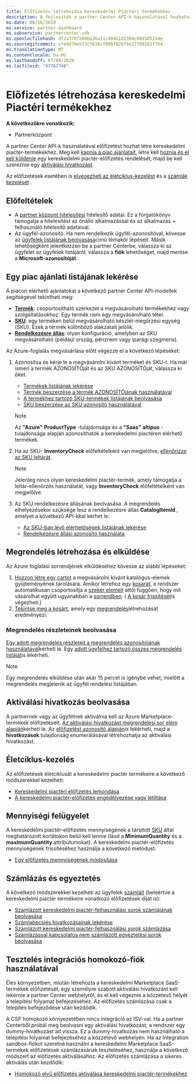 ```yaml
---
title: Előfizetés létrehozása kereskedelmi Piactéri termékekhez
description: A fejlesztők a partner Center API-k használatával hozhatnak létre és kezelhetnek előfizetéseket kereskedelmi Piactéri termékekhez.
ms.date: 08/16/2019
ms.service: partner-dashboard
ms.subservice: partnercenter-sdk
ms.openlocfilehash: df2a3707e00ba36a11c404b102304c08d105244e
ms.sourcegitcommit: cfedd76e573c5616cf006f826f4e27f08281f7b4
ms.translationtype: MT
ms.contentlocale: hu-HU
ms.lasthandoff: 07/08/2020
ms.locfileid: "97767748"
---
```

# <a name="create-a-subscription-for-commercial-marketplace-products"></a>Előfizetés létrehozása kereskedelmi Piactéri termékekhez

**A következőkre vonatkozik:**

* Partnerközpont

A partner Center API-k használatával előfizetést hozhat létre kereskedelmi piactér-termékekhez. Meg kell [kapnia a piac ajánlatait](#get-a-list-of-offers-for-a-market), létre kell [hoznia és el kell küldenie](#create-and-submit-an-order) egy kereskedelmi piactér-előfizetés rendelését, majd be kell szereznie egy [aktiválási hivatkozást](#get-activation-link).

Az előfizetések esetében is [elvégezheti az életciklus-kezelést](#lifecycle-management) és a [számlák kezelését](#invoice-and-reconciliation) .

## <a name="prerequisites"></a>Előfeltételek

* A [partner központ hitelesítési](partner-center-authentication.md) hitelesítő adatai. Ez a forgatókönyv támogatja a hitelesítést az önálló alkalmazással és az alkalmazás + felhasználó hitelesítő adataival.
* Az ügyfél-azonosító. Ha nem rendelkezik ügyfél-azonosítóval, kövesse az [ügyfelek listájának beolvasása](get-a-list-of-customers.md)című témakör lépéseit. Másik lehetőségként jelentkezzen be a partner Centerbe, válassza ki az ügyfelet az ügyfelek listájáról, válassza a **fiók** lehetőséget, majd mentse a **Microsoft-azonosítóját**.

## <a name="get-a-list-of-offers-for-a-market"></a>Egy piac ajánlati listájának lekérése

A piacon elérhető ajánlatokat a következő partner Center API-modellek segítségével tekintheti meg:

* **[Termék](product-resources.md#product)**: csoportosítható szerkezet a megvásárolható termékekhez vagy szolgáltatásokhoz. Egy termék nem egy megvásárolható tétel.
* **[SKU](product-resources.md#sku)**: egy terméken belül megvásárolható készlet-megőrzési egység (SKU). Ezek a termék különböző alakzatait jelölik.
* **[Rendelkezésre állás](product-resources.md#availability)**: olyan konfiguráció, amelyben az SKU megvásárolható (például ország, pénznem vagy iparági szegmens).

Az Azure-foglalás megvásárlása előtt végezze el a következő lépéseket:

1. Azonosítsa és kérje le a megvásárolni kívánt terméket és SKU-t. Ha már ismeri a termék AZONOSÍTÓját és az SKU AZONOSÍTÓját, válassza ki őket.

    * [Termékek listájának lekérése](get-a-list-of-products.md)
    * [Termék beszerzése a termék AZONOSÍTÓjának használatával](get-a-product-by-id.md)
    * [A termékhez tartozó SKU-termékek listájának beolvasása](get-a-list-of-skus-for-a-product.md)
    * [SKU beszerzése az SKU azonosító használatával](get-a-sku-by-id.md)

    > [!NOTE]
    > Az **"Azure"** **ProductType** -tulajdonsága és a **"Saas"** **altípus** -tulajdonsága alapján azonosíthatók a kereskedelmi piactéren elérhető termékek.

2. Ha az SKU- **InventoryCheck** előfeltételként van megjelölve, [ellenőrizze az SKU leltárát](check-inventory.md).

    > [!NOTE]
    > Jelenleg nincs olyan kereskedelmi piactér-termék, amely támogatja a leltár-ellenőrzés használatát, vagy **InventoryCheck** előfeltételként van megjelölve.

3. Az SKU rendelkezésre állásának beolvasása. A megrendelés elhelyezésekor szüksége lesz a rendelkezésre állás **CatalogItemId** , amelyet a következő API-kkal kérhet le:

    * [Az SKU-ban lévő elérhetőségek listájának lekérése](get-a-list-of-availabilities-for-a-sku.md)
    * [Rendelkezésre állási azonosító használata](get-an-availability-by-id.md)

## <a name="create-and-submit-an-order"></a>Megrendelés létrehozása és elküldése

Az Azure foglalási sorrendjének elküldéséhez kövesse az alábbi lépéseket:

1. [Hozzon létre egy cartot](create-a-cart.md) a megvásárolni kívánt katalógus-elemek gyűjteményének tárolására. Amikor létrehoz egy [kosarat](cart-resources.md#cart), a rendszer automatikusan csoportosítja a [szekér elemeit](cart-resources.md#cartlineitem) attól függően, hogy mit vásárolhat együtt ugyanabban a [sorrendben](order-resources.md#order). ( [A kosár frissítését](update-a-cart.md)is végezheti.)
2. [Tekintse meg a kosárt](checkout-a-cart.md), amely egy [megrendelés](order-resources.md#order)létrehozását eredményezi.

### <a name="get-order-details"></a>Megrendelés részleteinek beolvasása

[Egy adott megrendelés részleteit a megrendelés azonosítójának használatával](get-an-order-by-id.md)kérheti le. Egy [adott ügyfélhez tartozó összes megrendelés listáját](get-all-of-a-customer-s-orders.md)is lekérheti.

> [!NOTE]
> Egy megrendelés elküldése után akár 15 percet is igénybe vehet, mielőtt a megrendelés megjelenik az ügyfél rendelési listájában.

## <a name="get-activation-link"></a>Aktiválási hivatkozás beolvasása

A partnernek vagy az ügyfélnek aktiválnia kell az Azure Marketplace-termékek előfizetéseit. [Az aktiválási hivatkozást megrendelési sor elem alapján](get-activation-link-by-order-line-item.md)kérheti le. Az [előfizetést azonosító alapján](get-a-subscription-by-id.md)is lekérheti, majd a **hivatkozások** tulajdonság enumerálásával létrehozhatja az aktiválási hivatkozást.

## <a name="lifecycle-management"></a>Életciklus-kezelés

Az előfizetések életciklusát a kereskedelmi piactér termékeire a következő módszerekkel kezelheti:

* [Kereskedelmi piactéri előfizetés lemondása](cancel-an-azure-marketplace-subscription.md)
* [A kereskedelmi piactér-előfizetés engedélyezése vagy letiltása](update-autorenew-for-an-azure-marketplace-subscription.md)

## <a name="quantity-management"></a>Mennyiségi felügyelet

A kereskedelmi piactér-előfizetés mennyiségének a társított [SKU](product-resources.md#sku) által meghatározott korlátokon belül kell lennie (lásd a **MinimumQuantity** és a **maximumQuantity** attribútumokat). A kereskedelmi piactér-előfizetés mennyiségének frissítéséhez használja a következő metódust:

* [Egy előfizetés mennyiségének módosítása](change-the-quantity-of-a-subscription.md)

## <a name="invoice-and-reconciliation"></a>Számlázás és egyeztetés

A következő módszerekkel kezelheti az ügyfelek [számláit](invoice-resources.md) (beleértve a kereskedelmi piactér termékeire vonatkozó előfizetések díját is):

* [Számlázott kereskedelmi piactér-felhasználási sorok számlájának beolvasása](get-invoice-billed-consumption-lineitems.md)
* [Számlabecslés hivatkozásainak lekérése](get-invoice-estimate-links.md)
* [Számlázott kereskedelmi piactér-felhasználási sorok számlázása](get-invoice-unbilled-consumption-lineitems.md)
* [Számlázással kapcsolatos nem számlázott egyeztetési sorok beolvasása](get-invoice-unbilled-recon-lineitems.md)

## <a name="test-using-integration-sandbox-account"></a>Tesztelés integrációs homokozó-fiók használatával

Éles környezetben, miután létrehozta a kereskedelmi Marketplace SaaS-termékek előfizetését, egy személyre szabott aktiválási hivatkozást kell lekérnie a partner Center webhelyről, és el kell végeznie a közzétevő helyét a telepítési folyamat befejezéséhez. Az előfizetés számlázása csak a telepítés befejeződése után kezdődik.

A CSP homokozó környezetében nincs integráció az ISV-val. Ha a partner Centerből próbál meg beolvasni egy aktiválási hivatkozást, a rendszer egy dummy-hivatkozást ad vissza. Ez a dummy-hivatkozás nem használható a telepítési folyamat befejezéséhez a közzétevő webhelyén. Ha az Integration sandbox-fiókot szeretné használni a kereskedelmi Marketplace SaaS-termékek előfizetések számlázásának teszteléséhez, használja a következő módszert az előfizetés aktiválásához. Az előfizetés számlázása a sikeres aktiválás után kezdődik:

* [Homokozó elvű előfizetés aktiválása kereskedelmi piactér-termékekhez](activate-sandbox-subscription-azure-marketplace-products.md)

